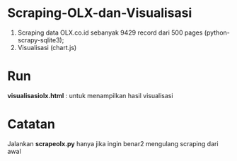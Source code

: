# Scraping-OLX-dan-Visualisasi
1. Scraping data OLX.co.id sebanyak 9429 record dari 500 pages (python-scrapy-sqlite3); 
2. Visualisasi (chart.js)

# Run
<b>visualisasiolx.html</b> : untuk menampilkan hasil visualisasi

# Catatan
Jalankan <b>scrapeolx.py</b> hanya jika ingin benar2 mengulang scraping dari awal
